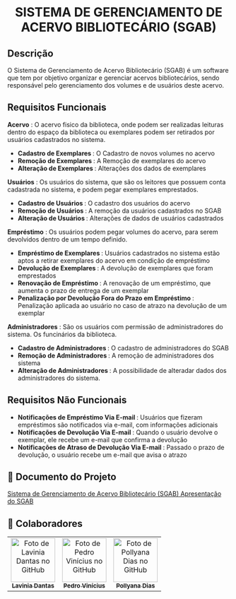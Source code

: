 <h1 align="center">SISTEMA DE GERENCIAMENTO DE ACERVO BIBLIOTECÁRIO (SGAB)</h1>


## **Descrição**
O Sistema de Gerenciamento de Acervo Bibliotecário (SGAB) é um software que tem por objetivo organizar e gerenciar acervos bibliotecários, sendo responsável pelo gerenciamento dos volumes e de usuários deste acervo.


## Requisitos Funcionais
**Acervo** : O acervo fisico da biblioteca, onde podem ser realizadas leituras dentro do espaço da biblioteca ou exemplares podem ser retirados por usuários cadastrados no sistema.
* <b> Cadastro de Exemplares </b>: O Cadastro de novos volumes no acervo
* <b> Remoção de Exemplares </b>: A Remoção de exemplares do acervo
* <b> Alteração de Exemplares </b>: Alterações dos dados de exemplares

**Usuários** : Os usuários do sistema, que são os leitores que possuem conta cadastrada no sistema, e podem pegar exemplares emprestados.
* <b> Cadastro de Usuários </b>: O cadastro dos usuários do acervo
* <b> Remoção de Usuários </b>: A remoção da usuários cadastrados no SGAB
* <b> Alteração de Usuários </b>: Alterações de dados de usuários cadastrados

**Empréstimo** : Os usuários podem pegar volumes do acervo, para serem devolvidos dentro de um tempo definido.
* <b> Empréstimo de Exemplares </b>: Usuários cadastrados no sistema estão aptos a retirar exemplares do acervo em condição de empréstimo
* <b> Devolução de Exemplares </b>: A devolução de exemplares que foram emprestados
* <b> Renovação de Empréstimo </b>: A renovação de um empréstimo, que aumenta o prazo de entrega de um exemplar
* <b> Penalização por Devolução Fora do Prazo em Empréstimo </b>: Penalização aplicada ao usuário no caso de atrazo na devolução de um exemplar

**Administradores** : São os usuários com permissão de administradores do sistema. Os funcinários da biblioteca.
* <b> Cadastro de Administradores </b>: O cadastro de administradores do SGAB
* <b> Remoção de Administradores </b>: A remoção de administradores dos sistema
* <b> Alteração de Administradores </b>: A possibilidade de alteradar dados dos administradores do sistema.


## Requisitos Não Funcionais
* <b> Notificações de Empréstimo Via E-mail </b>: Usuários que fizeram empréstimos são notificados via e-mail, com informações adicionais
* <b> Notificações de Devolução Via E-mail </b>: Quando o usuário devolve o exemplar, ele recebe um e-mail que confirma a devolução
* <b> Notificações de Atraso de Devolução Via E-mail </b>: Passado o prazo de devolução, o usuário recebe um e-mail que avisa o atrazo

  
## 📑 Documento do Projeto
<a href= "https://docs.google.com/document/d/1iDARX8hfD6CvpUMOUtUOb-ttJYDn8J8OdbGw0ZdQWqE/edit?usp=sharing">
Sistema de Gerenciamento de Acervo Bibliotecário (SGAB)
</a>

<a href= "https://www.canva.com/design/DAFqe9jHT6s/8AqfwoRr9gzYGnxeYwapXA/editutm_content=DAFqe9jHT6s&utm_campaign=designshare&utm_medium=link2&utm_source=sharebutton">
Apresentação do SGAB
</a>

## :handshake: Colaboradores
<table>
  <tr>
    <td align="center">
      <a href="https://github.com/LilPuppet">
        <img src="https://avatars.githubusercontent.com/u/100712081?v=4" width="100px;" alt="Foto de Lavinia Dantas no GitHub"/><br>
        <sub>
          <b>Lavinia Dantas</b>
        </sub>
      </a>
    </td>
    <td align="center">
      <a href="https://github.com/CaraChaato">
        <img src="https://avatars.githubusercontent.com/u/110605121?v=4" width="100px;" alt="Foto de Pedro Vinícius no GitHub"/><br>
        <sub>
          <b>Pedro Vinícius</b>
        </sub>
      </a>
    </td>
    <td align="center">
      <a href="https://github.com/Pollyanadias">
        <img src="https://avatars.githubusercontent.com/u/110605099?v=4" width="100px;" alt="Foto de Pollyana Dias no GitHub"/><br>
        <sub>
          <b>Pollyana Dias</b>
        </sub>
      </a>
    </td>
  </tr>
</table> 
